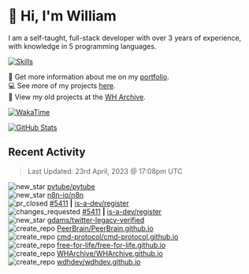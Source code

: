 # 👋 Hi, I'm William
I am a self-taught, full-stack developer with over 3 years of experience, with knowledge in 5 programming languages.

[![Skills](https://skillicons.dev/icons?i=css,cloudflare,discord,bots,docker,express,firebase,git,github,githubactions,html,js,linux,md,mongodb,netlify,nodejs,py,replit,tailwind,ts,vercel,vscode,wordpress,workers)](https://wdh.gg/dev)

🧑 Get more information about me on my [portfolio](https://wdh.gg/dev).
<br>
💻 See more of my projects [here](https://wdh.gg/github-org).
<br>
📁 View my old projects at the [WH Archive](https://wdh.gg/archive).

[![WakaTime](https://wakatime.com/badge/user/817e29c1-e1ac-4adc-936b-37bfa447c165.svg?style=for-the-badge)](https://wdh.gg/wakatime)

[![GitHub Stats](https://github-readme-stats.vercel.app/api?username=williamdavidharrison&theme=algolia&show_icons=true&border_radius=8&count_private=true&include_all_commits=true)](https://wdh.gg/github)

## Recent Activity
<!--RECENT_ACTIVITY:last_update-->
> Last Updated: 23rd April, 2023 @ 17:08pm UTC
<!--RECENT_ACTIVITY:last_update_end-->

<!--RECENT_ACTIVITY:start-->
![new_star](https://cdn.jsdelivr.net/gh/Readme-Workflows/Readme-Icons@main/icons/octicons/StarredRepositoryYellow.svg) [pytube/pytube](https://github.com/pytube/pytube)<br>
![new_star](https://cdn.jsdelivr.net/gh/Readme-Workflows/Readme-Icons@main/icons/octicons/StarredRepositoryYellow.svg) [n8n-io/n8n](https://github.com/n8n-io/n8n)<br>
![pr_closed](https://cdn.jsdelivr.net/gh/Readme-Workflows/Readme-Icons@main/icons/octicons/PullRequestClosed.svg) [#5411](https://github.com/is-a-dev/register/pull/5411) **|** [is-a-dev/register](https://github.com/is-a-dev/register)<br>
![changes_requested](https://cdn.jsdelivr.net/gh/Readme-Workflows/Readme-Icons@main/icons/octicons/RequestedChanges.svg) [#5411](https://github.com/is-a-dev/register/pull/5411#pullrequestreview-1396901349) **|** [is-a-dev/register](https://github.com/is-a-dev/register)<br>
![new_star](https://cdn.jsdelivr.net/gh/Readme-Workflows/Readme-Icons@main/icons/octicons/StarredRepositoryYellow.svg) [gdams/twitter-legacy-verified](https://github.com/gdams/twitter-legacy-verified)<br>
![create_repo](https://cdn.jsdelivr.net/gh/Readme-Workflows/Readme-Icons@main/icons/octicons/Repository.svg) [PeerBrain/PeerBrain.github.io](https://github.com/PeerBrain/PeerBrain.github.io)<br>
![create_repo](https://cdn.jsdelivr.net/gh/Readme-Workflows/Readme-Icons@main/icons/octicons/Repository.svg) [cmd-protocol/cmd-protocol.github.io](https://github.com/cmd-protocol/cmd-protocol.github.io)<br>
![create_repo](https://cdn.jsdelivr.net/gh/Readme-Workflows/Readme-Icons@main/icons/octicons/Repository.svg) [free-for-life/free-for-life.github.io](https://github.com/free-for-life/free-for-life.github.io)<br>
![create_repo](https://cdn.jsdelivr.net/gh/Readme-Workflows/Readme-Icons@main/icons/octicons/Repository.svg) [WHArchive/WHArchive.github.io](https://github.com/WHArchive/WHArchive.github.io)<br>
![create_repo](https://cdn.jsdelivr.net/gh/Readme-Workflows/Readme-Icons@main/icons/octicons/Repository.svg) [wdhdev/wdhdev.github.io](https://github.com/wdhdev/wdhdev.github.io)<br>
<!--RECENT_ACTIVITY:end-->
